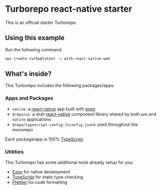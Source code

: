 # Turborepo react-native starter

This is an official starter Turborepo.

## Using this example

Run the following command:

```sh
npx create-turbo@latest -e with-react-native-web
```

## What's inside?

This Turborepo includes the following packages/apps:

### Apps and Packages

- `native`: a [react-native](https://reactnative.dev/) app built with [expo](https://docs.expo.dev/)
- `@repo/ui`: a stub [react-native](https://reactnative.dev/) component library shared by both `web` and `native` applications
- `@repo/typescript-config`: `tsconfig.json`s used throughout the monorepo

Each package/app is 100% [TypeScript](https://www.typescriptlang.org/).

### Utilities

This Turborepo has some additional tools already setup for you:

- [Expo](https://docs.expo.dev/) for native development
- [TypeScript](https://www.typescriptlang.org/) for static type checking
- [Prettier](https://prettier.io) for code formatting
